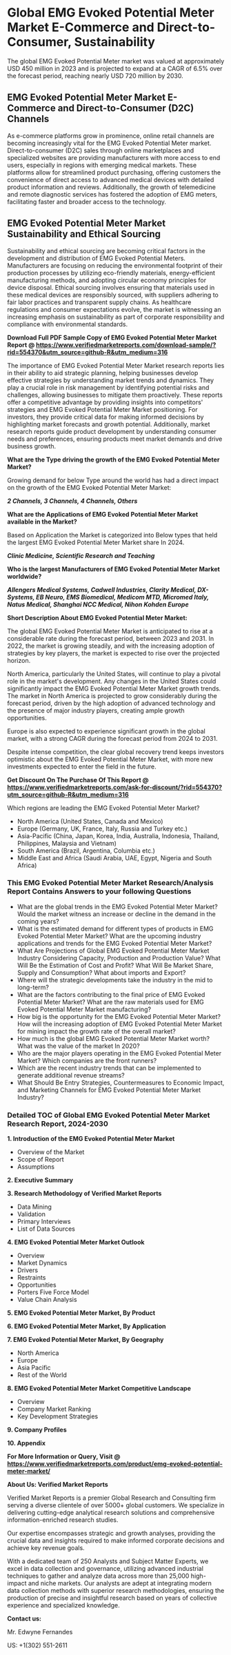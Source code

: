 <h1>Global EMG Evoked Potential Meter Market E-Commerce and Direct-to-Consumer, Sustainability</h1><p class=""><p>The global EMG Evoked Potential Meter market was valued at approximately USD 450 million in 2023 and is projected to expand at a CAGR of 6.5% over the forecast period, reaching nearly USD 720 million by 2030.</p><h2>EMG Evoked Potential Meter Market E-Commerce and Direct-to-Consumer (D2C) Channels</h2><p>As e-commerce platforms grow in prominence, online retail channels are becoming increasingly vital for the EMG Evoked Potential Meter market. Direct-to-consumer (D2C) sales through online marketplaces and specialized websites are providing manufacturers with more access to end users, especially in regions with emerging medical markets. These platforms allow for streamlined product purchasing, offering customers the convenience of direct access to advanced medical devices with detailed product information and reviews. Additionally, the growth of telemedicine and remote diagnostic services has fostered the adoption of EMG meters, facilitating faster and broader access to the technology.</p><h2>EMG Evoked Potential Meter Market Sustainability and Ethical Sourcing</h2><p>Sustainability and ethical sourcing are becoming critical factors in the development and distribution of EMG Evoked Potential Meters. Manufacturers are focusing on reducing the environmental footprint of their production processes by utilizing eco-friendly materials, energy-efficient manufacturing methods, and adopting circular economy principles for device disposal. Ethical sourcing involves ensuring that materials used in these medical devices are responsibly sourced, with suppliers adhering to fair labor practices and transparent supply chains. As healthcare regulations and consumer expectations evolve, the market is witnessing an increasing emphasis on sustainability as part of corporate responsibility and compliance with environmental standards.</p></p><p class=""><strong>Download Full PDF Sample Copy of EMG Evoked Potential Meter Market Report @ <a href="https://www.verifiedmarketreports.com/download-sample/?rid=554370&utm_source=github-R&utm_medium=316" target="_blank">https://www.verifiedmarketreports.com/download-sample/?rid=554370&utm_source=github-R&utm_medium=316</a></strong></p><p>The importance of&nbsp;EMG Evoked Potential Meter Market research reports lies in their ability to aid strategic planning, helping businesses develop effective strategies by understanding market trends and dynamics. They play a crucial role in risk management by identifying potential risks and challenges, allowing businesses to mitigate them proactively. These reports offer a competitive advantage by providing insights into competitors' strategies and EMG Evoked Potential Meter Market positioning. For investors, they provide critical data for making informed decisions by highlighting market forecasts and growth potential. Additionally, market research reports guide product development by understanding consumer needs and preferences, ensuring products meet market demands and drive business growth.</p><p><strong>What are the&nbsp;Type driving the growth of the EMG Evoked Potential Meter Market?</strong></p><p id="" class="">Growing demand for below Type around the world has had a direct impact on the growth of the EMG Evoked Potential Meter Market:</p><p class=""><em><strong>2 Channels, 3 Channels, 4 Channels, Others</strong></em></p><p class=""><strong>What are the&nbsp;Applications&nbsp;of EMG Evoked Potential Meter Market available in the Market?</strong></p><p id="" class="">Based on Application the Market is categorized into Below types that held the largest EMG Evoked Potential Meter Market share In 2024.</p><p class=""><em><strong>Clinic Medicine, Scientific Research and Teaching</strong></em></p><p class=""><strong>Who is the largest Manufacturers of EMG Evoked Potential Meter Market worldwide?</strong></p><p><em><strong>Allengers Medical Systems, Cadwell Industries, Clarity Medical, DX-Systems, EB Neuro, EMS Biomedical, Medicom MTD, Micromed Italy, Natus Medical, Shanghai NCC Medical, Nihon Kohden Europe</strong></em></p><p id="" class=""><strong>Short Description About EMG Evoked Potential Meter Market:</strong></p><p>The global EMG Evoked Potential Meter Market is anticipated to rise at a considerable rate during the forecast period, between 2023 and 2031. In 2022, the market is growing steadily, and with the increasing adoption of strategies by key players, the market is expected to rise over the projected horizon.</p><p>North America, particularly the United States, will continue to play a pivotal role in the market's development. Any changes in the United States could significantly impact the EMG Evoked Potential Meter Market growth trends. The market in North America is projected to grow considerably during the forecast period, driven by the high adoption of advanced technology and the presence of major industry players, creating ample growth opportunities.</p><p>Europe is also expected to experience significant growth in the global market, with a strong CAGR during the forecast period from 2024 to 2031.</p><p>Despite intense competition, the clear global recovery trend keeps investors optimistic about the EMG Evoked Potential Meter Market, with more new investments expected to enter the field in the future.</p><p id="" class=""><strong>Get Discount On The Purchase Of This Report @ <a href="https://www.verifiedmarketreports.com/ask-for-discount/?rid=554370?utm_source=github-R&utm_medium=316" target="_blank">https://www.verifiedmarketreports.com/ask-for-discount/?rid=554370?utm_source=github-R&utm_medium=316</a></strong></p><p class="">Which regions are leading the EMG Evoked Potential Meter Market?</p><ul><li>North America (United States, Canada and Mexico)</li><li>Europe (Germany, UK, France, Italy, Russia and Turkey etc.)</li><li>Asia-Pacific (China, Japan, Korea, India, Australia, Indonesia, Thailand, Philippines, Malaysia and Vietnam)</li><li>South America (Brazil, Argentina, Columbia etc.)</li><li>Middle East and Africa (Saudi Arabia, UAE, Egypt, Nigeria and South Africa)</li></ul><h3 id="" class="">This EMG Evoked Potential Meter Market Research/Analysis Report Contains Answers to your following Questions</h3><ul><li>What are the global trends in the EMG Evoked Potential Meter Market? Would the market witness an increase or decline in the demand in the coming years?</li><li>What is the estimated demand for different types of products in EMG Evoked Potential Meter Market? What are the upcoming industry applications and trends for the EMG Evoked Potential Meter Market?</li><li>What Are Projections of Global EMG Evoked Potential Meter Market Industry Considering Capacity, Production and Production Value? What Will Be the Estimation of Cost and Profit? What Will Be Market Share, Supply and Consumption? What about imports and Export?</li><li>Where will the strategic developments take the industry in the mid to long-term?</li><li>What are the factors contributing to the final price of EMG Evoked Potential Meter Market? What are the raw materials used for EMG Evoked Potential Meter Market manufacturing?</li><li>How big is the opportunity for the EMG Evoked Potential Meter Market? How will the increasing adoption of EMG Evoked Potential Meter Market for mining impact the growth rate of the overall market?</li><li>How much is the global EMG Evoked Potential Meter Market worth? What was the value of the market In 2020?</li><li>Who are the major players operating in the EMG Evoked Potential Meter Market? Which companies are the front runners?</li><li>Which are the recent industry trends that can be implemented to generate additional revenue streams?</li><li>What Should Be Entry Strategies, Countermeasures to Economic Impact, and Marketing Channels for EMG Evoked Potential Meter Market Industry?</li></ul><h3 id="" class="">Detailed TOC of Global EMG Evoked Potential Meter Market Research Report, 2024-2030</h3><p id="" class=""><strong>1. Introduction of the EMG Evoked Potential Meter Market</strong></p><ul><li>Overview of the Market</li><li>Scope of Report</li><li>Assumptions</li></ul><p id="" class=""><strong>2. Executive Summary</strong></p><p id="" class=""><strong>3. Research Methodology of Verified Market Reports</strong></p><ul><li>Data Mining</li><li>Validation</li><li>Primary Interviews</li><li>List of Data Sources</li></ul><p id="" class=""><strong>4. EMG Evoked Potential Meter Market Outlook</strong></p><ul><li>Overview</li><li>Market Dynamics</li><li>Drivers</li><li>Restraints</li><li>Opportunities</li><li>Porters Five Force Model</li><li>Value Chain Analysis</li></ul><p id="" class=""><strong>5. EMG Evoked Potential Meter Market, By Product</strong></p><p id="" class=""><strong>6. EMG Evoked Potential Meter Market, By Application</strong></p><p id="" class=""><strong>7. EMG Evoked Potential Meter Market, By Geography</strong></p><ul><li>North America</li><li>Europe</li><li>Asia Pacific</li><li>Rest of the World</li></ul><p id="" class=""><strong>8. EMG Evoked Potential Meter Market Competitive Landscape</strong></p><ul><li>Overview</li><li>Company Market Ranking</li><li>Key Development Strategies</li></ul><p id="" class=""><strong>9. Company Profiles</strong></p><p id="" class=""><strong>10. Appendix</strong></p><p id="" class=""><strong>For More Information or Query, Visit @ <a href="https://www.verifiedmarketreports.com/product/emg-evoked-potential-meter-market/" target="_blank">https://www.verifiedmarketreports.com/product/emg-evoked-potential-meter-market/</a></strong></p><p id="" class=""><strong>About Us: Verified Market Reports</strong></p><p id="" class="">Verified Market Reports is a premier Global Research and Consulting firm serving a diverse clientele of over 5000+ global customers. We specialize in delivering cutting-edge analytical research solutions and comprehensive information-enriched research studies.</p><p id="" class="">Our expertise encompasses strategic and growth analyses, providing the crucial data and insights required to make informed corporate decisions and achieve key revenue goals.</p><p id="" class="">With a dedicated team of 250 Analysts and Subject Matter Experts, we excel in data collection and governance, utilizing advanced industrial techniques to gather and analyze data across more than 25,000 high-impact and niche markets. Our analysts are adept at integrating modern data collection methods with superior research methodologies, ensuring the production of precise and insightful research based on years of collective experience and specialized knowledge.</p><p id="" class=""><strong>Contact us:</strong></p><p id="" class="">Mr. Edwyne Fernandes</p><p id="" class="">US: +1(302) 551-2611</p>
